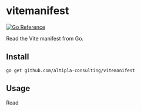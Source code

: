 
# vitemanifest

[![Go Reference](https://pkg.go.dev/badge/github.com/altipla-consulting/vitemanifest.svg)](https://pkg.go.dev/github.com/altipla-consulting/vitemanifest)

Read the Vite manifest from Go.


## Install

```shell
go get github.com/altipla-consulting/vitemanifest
```


## Usage

Read 
